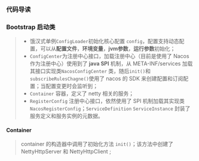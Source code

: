 ### 代码导读
### Bootstrap 启动类
> - 饿汉式单例`ConfigLoader`初始化核心配置 `config`，配置支持动态配置，可以从**配置文件**，**环境变量**，**jvm参数**，**运行参数**初始化；
> - `ConfigCenter`为注册中心接口，加载注册中心（目前是使用了 Nacos 作为注册中心）使用到了 **java SPI** 机制，从 META-INF/services 加载其接口实现类`NacosConfigCenter` 类，随后`init()`和`subscribeRulesChagne()`使用了 nacos 的 SDK 来创建配置和订阅配置；当配置变更时会监听到；
> - `Container` 容器，定义了 netty 相关的服务；
> - `RegisterConfig` 注册中心接口，依然使用了 SPI 机制加载其实现类 `NacosRegisterConfig`；`ServiceDefinition` `ServiceInstance` 封装了服务定义和服务实例的元数据。

#### Container

> container 的构造器中调用了初始化方法 `init()`；该方法中创建了 NettyHttpServer 和 NettyHttpClient ;



